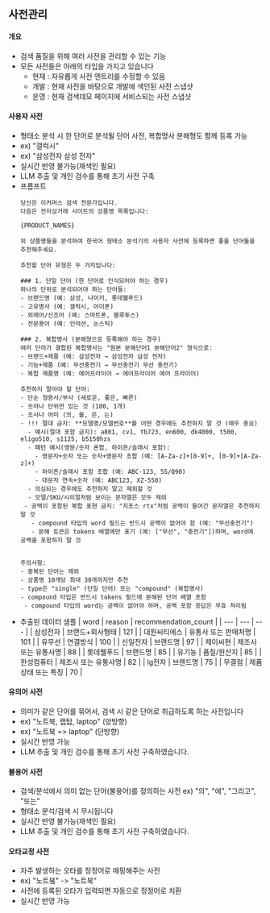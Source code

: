 ## 사전관리

#### 개요
- 검색 품질을 위해 여러 사전을 관리할 수 있는 기능
- 모든 사전들은 아래의 타입을 가지고 있습니다
  - 현재 : 자유롭게 사전 엔트리를 수정할 수 있음  
  - 개발 : 현재 사전을 바탕으로 개발에 색인된 사전 스냅샷  
  - 운영 : 현재 검색데모 페이지에 서비스되는 사전 스냅샷

#### 사용자 사전
- 형태소 분석 시 한 단어로 분석될 단어 사전, 복합명사 분해형도 함께 등록 가능
- ex) "갤럭시"
- ex) "삼성전자 삼성 전자"
- 실시간 반영 불가능(재색인 필요)
- LLM 추출 및 개인 검수를 통해 초기 사전 구축
- 프롬프트
  ````text
  당신은 이커머스 검색 전문가입니다.
  다음은 전자상거래 사이트의 상품명 목록입니다:
  
  {PRODUCT_NAMES}
  
  위 상품명들을 분석하여 한국어 형태소 분석기의 사용자 사전에 등록하면 좋을 단어들을 추천해주세요.
  
  추천할 단어 유형은 두 가지입니다:
  
  ### 1. 단일 단어 (한 단어로 인식되어야 하는 경우)
  하나의 단위로 분석되어야 하는 단어들:
  - 브랜드명 (예: 삼성, 나이키, 롯데웰푸드)
  - 고유명사 (예: 갤럭시, 아이폰)
  - 외래어/신조어 (예: 스마트폰, 블루투스)
  - 전문용어 (예: 인덕션, 논스틱)
  
  ### 2. 복합명사 (분해형으로 등록해야 하는 경우)
  여러 단어가 결합된 복합명사는 "원본 분해단어1 분해단어2" 형식으로:
  - 브랜드+제품 (예: 삼성전자 → 삼성전자 삼성 전자)
  - 기능+제품 (예: 무선충전기 → 무선충전기 무선 충전기)
  - 복합 제품명 (예: 에어프라이어 → 에어프라이어 에어 프라이어)
  
  추천하지 말아야 할 단어:
  - 단순 형용사/부사 (새로운, 좋은, 빠른)
  - 숫자나 단위만 있는 것 (100, 1개)
  - 조사나 어미 (의, 를, 은, 는)
  - !!! 절대 금지: **모델명/모델번호**를 어떤 경우에도 추천하지 말 것 (매우 중요)
    - 예시(절대 포함 금지): a801, cv1, tb723, en600, dk4000, t500, eligo510, s1125, b5150hzs
    - 패턴 예시(영문/숫자 혼합, 하이픈/슬래시 포함):
      - 영문자+숫자 또는 숫자+영문자 조합 (예: [A-Za-z]+[0-9]+, [0-9]+[A-Za-z]+)
      - 하이픈/슬래시 포함 조합 (예: ABC-123, 55/Q90)
      - 대문자 연속+숫자 (예: ABC123, XZ-550)
    - 의심되는 경우에도 추천하지 말고 제외할 것
    - 모델/SKU/시리얼처럼 보이는 문자열은 모두 제외
   - 공백이 포함된 복합 표현 금지: "지포스 rtx"처럼 공백이 들어간 문자열은 추천하지 말 것
     - compound 타입의 word 필드는 반드시 공백이 없어야 함 (예: "무선충전기")
     - 분해 토큰은 tokens 배열에만 표기 (예: ["무선", "충전기"])하며, word에 공백을 포함하지 말 것
  
  
  주의사항:
  - 중복된 단어는 제외
  - 상품명 10개당 최대 30개까지만 추천
  - type은 "single" (단일 단어) 또는 "compound" (복합명사)
  - compound 타입은 반드시 tokens 필드에 분해된 단어 배열 포함
   - compound 타입의 word는 공백이 없어야 하며, 공백 포함 응답은 무효 처리됨

  ````
- 추출된 데이터 샘플
  | word | reason | recommendation_count |
  | --- | --- | --- |
  | 삼성전자 | 브랜드+회사형태 | 121 |
  | 대원씨티에스 | 유통사 또는 판매처명 | 101 |
  | 유무선 | 연결방식 | 100 |
  | 신일전자 | 브랜드명 | 97 |
  | 제이씨현 | 제조사 또는 유통사명 | 88 |
  | 롯데웰푸드 | 브랜드명 | 85 |
  | 유기농 | 품질/원산지 | 85 |
  | 한성컴퓨터 | 제조사 또는 유통사명 | 82 |
  | lg전자 | 브랜드명 | 75 |
  | 무결점 | 제품 상태 또는 특징 | 70 |

#### 유의어 사전
- 의미가 같은 단어를 묶어서, 검색 시 같은 단어로 취급하도록 하는 사전입니다
- ex) "노트북, 랩탑, laptop" (양방향)
- ex) "노트북 => laptop" (단방향) 
- 실시간 반영 가능
- LLM 추출 및 개인 검수를 통해 초기 사전 구축하였습니다.

#### 불용어 사전
- 검색/분석에서 의미 없는 단어(불용어)를 정의하는 사전
  ex) "의", "에", "그리고", "또는"
- 형태소 분석/검색 시 무시됩니다
- 실시간 반영 불가능(재색인 필요)
- LLM 추출 및 개인 검수를 통해 초기 사전 구축하였습니다.

#### 오타교정 사전
- 자주 발생하는 오타를 정정어로 매핑해주는 사전   
- ex) "노트붘" -> "노트북"
- 사전에 등록된 오타가 입력되면 자동으로 정정어로 치환
- 실시간 반영 가능